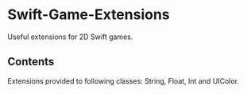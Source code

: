 # Swift-Game-Extensions

Useful extensions for 2D Swift games.

## Contents

Extensions provided to following classes: String, Float, Int and UIColor.
